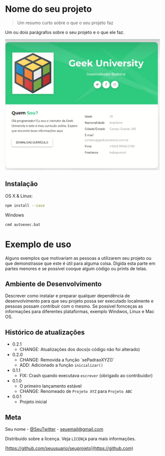 # Nome do seu projeto
> Um resumo curto sobre o que o seu projeto faz

Um ou dois parágrafos sobre o seu projeto e o que ele faz.

![](pag.PNG)

## Instalação

OS X & Linux:

```sh
npm install --save
```

Windows
```sh
cmd autoexec.bat
```

# Exemplo de uso

Alguns exemplos que motivariam as pessoas a utilizarem seu projeto ou que demonstrasse que este é útil para alguma coisa. Digida esta parte em partes menores e se possível cooque algum código ou prints de telas.

## Ambiente de Desenvolvimento

Descrever como instalar e preparar qualquer dependência de desenvolvimento para que seu projeto possa ser executado localmente e pessoas possam contribuir com o mesmo.
Se possivel fornceças as informações para diferentes plataformas, exemplo Windwos, Linux e Mac OS.

## Histórico de atualizações

* 0.2.1
    * CHANGE: Atualizações dos docs(o código não foi alterado)
* 0.2.0
    * CHANGE: Removida a função ´sePadraoXYZ()´
    * ADD: Adicionado a função `inicializar()`
* 0.1.1
    * FIX: Crash quando executava `escrever` (obrigado ao contribuidor)
* 0.1.0
    * O primeiro lançamento estável
    * CHANGE: Renomeado de `Projeto XYZ` para `Projeto ABC`
* 0.0.1
    * Projeto inicial

## Meta

Seu nome - [@SeuTwitter](https://twitter.com/SeuTwitter) - seuemail@gmail.com

Distribuido sobre a licença. Veja `LICENÇA` para mais informações.

[https://github.com/seuusuario/seuprojeto](https://github.com)